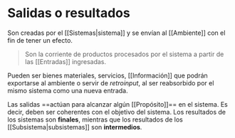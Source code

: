 # Salidas o resultados

Son creadas por el [[Sistemas|sistema]] y se envían al [[Ambiente]] con el fin de tener un efecto.

> Son la corriente de productos procesados por el sistema a partir de las [[Entradas]] ingresadas.

Pueden ser bienes materiales, servicios, [[Información]] que podrán exportarse al ambiente o servir de *retroinput*, al ser reabsorbido por el mismo sistema como una nueva entrada.

Las salidas ==actúan para alcanzar algún [[Propósito]]== en el sistema. Es decir, deben ser coherentes con el objetivo del sistema. Los resultados de los sistemas son **finales**, mientras que los resultados de los [[Subsistema|subsistemas]] son **intermedios**.
